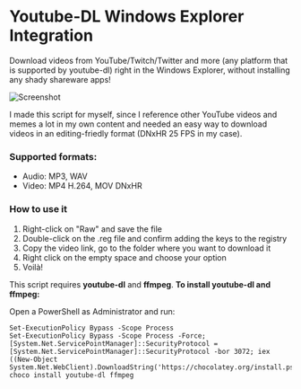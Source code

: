 # Youtube-DL Windows Explorer Integration
Download videos from YouTube/Twitch/Twitter and more (any platform that is supported by youtube-dl) right in the Windows Explorer, without installing any shady shareware apps!

![Screenshot](https://user-images.githubusercontent.com/30384331/108196593-2ee3dd00-7111-11eb-955b-a2f3c29f58cc.png)

I made this script for myself, since I reference other YouTube videos and memes a lot in my own content and needed an easy way to download videos in an editing-friedly format (DNxHR 25 FPS in my case).

### Supported formats:
* Audio: MP3, WAV
* Video: MP4 H.264, MOV DNxHR

### How to use it
1. Right-click on "Raw" and save the file
2. Double-click on the .reg file and confirm adding the keys to the registry
3. Copy the video link, go to the folder where you want to download it
4. Right click on the empty space and choose your option
5. Voilà!

This script requires **youtube-dl** and **ffmpeg**.
**To install youtube-dl and ffmpeg:**

Open a PowerShell as Administrator and run:
```
Set-ExecutionPolicy Bypass -Scope Process
Set-ExecutionPolicy Bypass -Scope Process -Force; [System.Net.ServicePointManager]::SecurityProtocol = [System.Net.ServicePointManager]::SecurityProtocol -bor 3072; iex ((New-Object System.Net.WebClient).DownloadString('https://chocolatey.org/install.ps1'))
choco install youtube-dl ffmpeg
```
